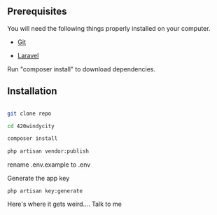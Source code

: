 ## Prerequisites

You will need the following things properly installed on your computer.

* [Git](http://git-scm.com/)

* [Laravel](https://laravel.com/)

Run "composer install" to download dependencies.

## Installation

```bash

git clone repo

cd 420windycity

composer install

php artisan vendor:publish

```
rename .env.example to .env

Generate the app key
```
php artisan key:generate
```

Here's where it gets weird....
Talk to me
